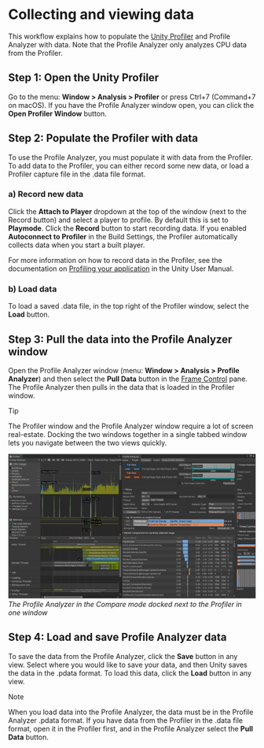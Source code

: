 # Collecting and viewing data

This workflow explains how to populate the [Unity Profiler](https://docs.unity3d.com/Manual/Profiler.html) and Profile Analyzer with data. Note that the Profile Analyzer only analyzes CPU data from the Profiler. 

## Step 1: Open the Unity Profiler

Go to the menu: **Window &gt; Analysis &gt; Profiler** or press Ctrl+7 (Command+7 on macOS). If you have the Profile Analyzer window open, you can click the **Open Profiler Window** button.

## Step 2: Populate the Profiler with data

To use the Profile Analyzer, you must populate it with data from the Profiler. To add data to the Profiler, you can either record some new data, or load a Profiler capture file in the .data file format.

### a) Record new data

Click the **Attach to Player** dropdown at the top of the window (next to the Record button) and select a player to profile. By default this is set to **Playmode**. Click the **Record** button to start recording data. If you enabled **Autoconnect to Profiler** in the Build Settings, the Profiler automatically collects data when you start a built player.

For more information on how to record data in the Profiler, see the documentation on [Profiling your application](https://docs.unity3d.com/Manual/profiler-profiling-applications.html) in the Unity User Manual.

### b) Load data

To load a saved .data file, in the top right of the Profiler window, select the **Load** button.

## Step 3: Pull the data into the Profile Analyzer window

Open the Profile Analyzer window (menu: **Window &gt; Analysis &gt; Profile Analyzer**) and then select the **Pull Data** button in the [Frame Control](frame-range-selection.md) pane. The Profile Analyzer then pulls in the data that is loaded in the Profiler window.

>[!TIP]
>The Profiler window and the Profile Analyzer window require a lot of screen real-estate. Docking the two windows together in a single tabbed window lets you navigate between the two views quickly.

![Profiler and Profile Analyzer](images/profile-analyzer-profiler-docked.png)<br/>*The Profile Analyzer in the Compare mode docked next to the Profiler in one window*

## Step 4: Load and save Profile Analyzer data

To save the data from the Profile Analyzer, click the **Save** button in any view. Select where you would like to save your data, and then Unity saves the data in the .pdata format. To load this data, click the **Load** button in any view.

>[!NOTE]
>When you load data into the Profile Analyzer, the data must be in the Profile Analyzer .pdata format. If you have data from the Profiler in the .data file format, open it in the Profiler first, and in the Profile Analyzer select the **Pull Data** button.
